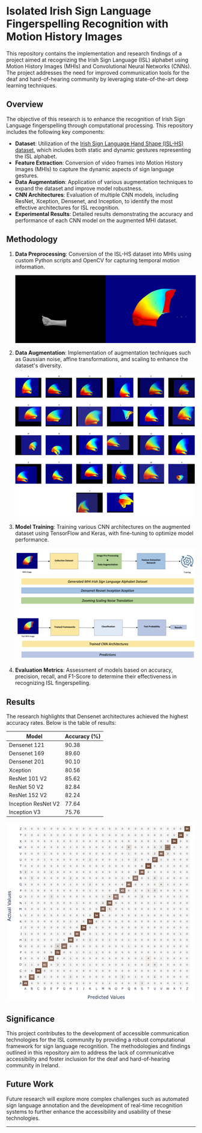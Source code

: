 # Isolated Irish Sign Language Fingerspelling Recognition with Motion History Images

This repository contains the implementation and research findings of a project aimed at recognizing the Irish Sign Language (ISL) alphabet using Motion History Images (MHIs) and Convolutional Neural Networks (CNNs). The project addresses the need for improved communication tools for the deaf and hard-of-hearing community by leveraging state-of-the-art deep learning techniques.

## Overview

The objective of this research is to enhance the recognition of Irish Sign Language fingerspelling through computational processing. This repository includes the following key components:

- **Dataset**: Utilization of the [Irish Sign Language Hand Shape (ISL-HS) dataset](https://github.com/marlondcu/ISL), which includes both static and dynamic gestures representing the ISL alphabet.
- **Feature Extraction**: Conversion of video frames into Motion History Images (MHIs) to capture the dynamic aspects of sign language gestures.
- **Data Augmentation**: Application of various augmentation techniques to expand the dataset and improve model robustness.
- **CNN Architectures**: Evaluation of multiple CNN models, including ResNet, Xception, Densenet, and Inception, to identify the most effective architectures for ISL recognition.
- **Experimental Results**: Detailed results demonstrating the accuracy and performance of each CNN model on the augmented MHI dataset.

## Methodology

1. **Data Preprocessing**: Conversion of the ISL-HS dataset into MHIs using custom Python scripts and OpenCV for capturing temporal motion information.

   ![Data Preprocessing](./Images/image1.png)

2. **Data Augmentation**: Implementation of augmentation techniques such as Gaussian noise, affine transformations, and scaling to enhance the dataset's diversity.

   ![Data Augmentation](./Images/image2.png)

3. **Model Training**: Training various CNN architectures on the augmented dataset using TensorFlow and Keras, with fine-tuning to optimize model performance.

   ![Model Training](./Images/image3.png)

4. **Evaluation Metrics**: Assessment of models based on accuracy, precision, recall, and F1-Score to determine their effectiveness in recognizing ISL fingerspelling.

## Results

The research highlights that Densenet architectures achieved the highest accuracy rates. Below is the table of results:

| Model              | Accuracy (%) |
|--------------------|--------------|
| Densenet 121       | 90.38        |
| Densenet 169       | 89.60        |
| Densenet 201       | 90.10        |
| Xception           | 80.56        |
| ResNet 101 V2      | 85.62        |
| ResNet 50 V2       | 82.84        |
| ResNet 152 V2      | 82.24        |
| Inception ResNet V2| 77.64        |
| Inception V3       | 75.76        |

   ![Results](./Images/image4.png)

## Significance

This project contributes to the development of accessible communication technologies for the ISL community by providing a robust computational framework for sign language recognition. The methodologies and findings outlined in this repository aim to address the lack of communicative accessibility and foster inclusion for the deaf and hard-of-hearing community in Ireland.

## Future Work

Future research will explore more complex challenges such as automated sign language annotation and the development of real-time recognition systems to further enhance the accessibility and usability of these technologies.

---
